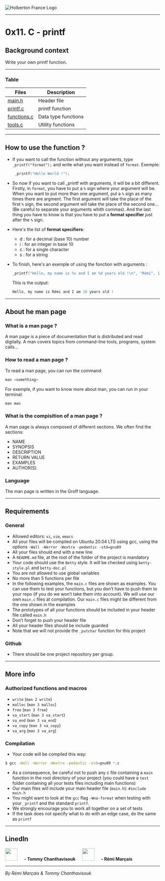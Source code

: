 ![Holberton France Logo](https://images.squarespace-cdn.com/content/v1/60bf70d860f31b4f60455443/1625061110826-904UGWRZ9PX81YWARXMT/HolbertonFRANCEFichier+16.png?format=1500w)

___

# 0x11. C - printf
## Background context
<p>Write your own printf function.</p>

---

### Table

| Files                                                                                         | Description         |
| --------------------------------------------------------------------------------------------- | ------------------- |
| [main.h](https://github.com/lva-3600/printf/blob/main/main.h "Header file")                   | Header file         |
| [printf.c](https://github.com/lva-3600/printf/blob/main/_printf.c "printf function")          | printf function     |
| [functions.c](https://github.com/lva-3600/printf/blob/main/functions.c "Data type functions") | Data type functions |
| [tools.c](https://github.com/lva-3600/printf/blob/main/tools.c "Utility functions")           | Utility functions   |

---
## How to use the function ?

* If you want to call the function without any arguments, type ```_printf("format");``` and write what you want instead of ```format```. Exemple:
  ```c
   _printf("Hello World !");
   ```
* So now if you want to call _printf with arguments, it will be a bit different. Firstly, in ```format```, you have to put a ```%``` sign where your argument will be. When you want to put more than one argument, put a ```%``` sign as many times there are argment. The first argument will take the place of the first ```%``` sign, the second argument will take the place of the second one... (Be careful to separate your arguments whith commas). And the last thing you have to know is that you have to put a **format specifier** just after the ```%``` sign.

* Here's the list of **format specifiers**:
  * d : for a decimal (base 10) number
  * i : for an integer in base 10
  * c : for a single character
  * s : for a string

* To finish, here's an exemple of using the fonction with arguments :
  ```c
  _printf("Hello, my name is %s and I am %d years old !\n", "Rémi", 18)
  ```
  This is the output:
  ```c
  Hello, my name is Rémi and I am 18 years old !
  ```

---
## About he man page
### **What is a man page ?**
A man page is a piece of documentation that is distributed and read digitally. A man covers topics from command-line tools, programs, system calls...
### **How to read a man page ?**
To read a man page, you can run the command:
```c
man <something>
```
For exemple, if you want to know more about man, you can run in your terminal:
```c
man man
```
### **What is the compisition of a man page ?**
A man page is always composed of different sections. We often find the sections:
* NAME
* SYNOPSIS
* DESCRIPTION
* RETURN VALUE
* EXAMPLES
* AUTHOR(S).

### **Language**
The man page is written in the Groff language.

---

## Requirements
### **General**
* Allowed editors: ```vi```, ```vim```, ```emacs```
* All your files will be compiled on Ubuntu 20.04 LTS using gcc, using the options ```-Wall -Werror -Wextra -pedantic -std=gnu89```
* All your files should end with a new line
* A ```README.md``` file, at the root of the folder of the project is mandatory
* Your code should use the ```Betty``` style. It will be checked using ```betty-style.pl``` and ```betty-doc.pl```
* You are not allowed to use global variables
* No more than 5 functions per file
* In the following examples, the ```main.c``` files are shown as examples. You can use them to test your functions, but you don’t have to push them to your repo (if you do we won’t take them into account). We will use our own ```main.c``` files at compilation. Our ```main.c``` files might be different from the one shown in the examples
* The prototypes of all your functions should be included in your header file called ```main.h```
* Don’t forget to push your header file
* All your header files should be include guarded
* Note that we will not provide the ```_putchar``` function for this project

### **Github**
* There should be one project repository per group.

---

## More info
### **Authorized functions and macros**

* ```write``` (```man 2 write```)
* ```malloc``` (```man 3 malloc```)
* ```free``` (```man 3 free```)
* ```va_start``` (```man 3 va_start```)
* ```va_end``` (```man 3 va_end```)
* ```va_copy``` (```man 3 va_copy```)
* ```va_arg``` (```man 3 va_arg```)

### **Compilation**
* Your code will be compiled this way:
```bash
$ gcc -Wall -Werror -Wextra -pedantic -std=gnu89 *.c
```
* As a consequence, be careful not to push any c file containing a ```main``` function in the root directory of your project (you could have a ```test``` folder containing all your tests files including main functions)
* Our main files will include your main header file (```main.h```): ```#include main.h```
* You might want to look at the ```gcc``` flag ```-Wno-format``` when testing with your ```_printf``` and the standard ```printf```.
* We strongly encourage you to work all together on a set of tests
* If the task does not specify what to do with an edge case, do the same as ```printf```
---

## LinedIn

<a href="https://www.linkedin.com/in/tommy-chanthavisouk-579246222/"><img src="https://upload.wikimedia.org/wikipedia/commons/thumb/c/ca/LinkedIn_logo_initials.png/768px-LinkedIn_logo_initials.png" width="40" height="40"/></a> &emsp; **- Tommy Chanthavisouk** &emsp;
<a href="https://www.linkedin.com/in/r%C3%A9mi-mar%C3%A7ais-274a4421a/"><img src="https://upload.wikimedia.org/wikipedia/commons/thumb/c/ca/LinkedIn_logo_initials.png/768px-LinkedIn_logo_initials.png" width="40" height="40"/></a> &emsp; **- Rémi Marçais**

---

*By Rémi Marçais & Tommy Chanthavisouk*
